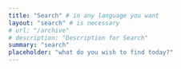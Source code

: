 ```yaml
---
title: "Search" # in any language you want
layout: "search" # is necessary
# url: "/archive"
# description: "Description for Search"
summary: "search"
placeholder: "what do you wish to find today?"
---
```


